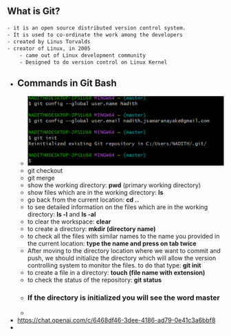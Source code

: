 ## What is Git?
	- it is an open source distributed version control system.
	- It is used to co-ordinate the work among the developers
	- created by Linus Torvalds
	- creator of Linux, in 2005
		- came out of Linux development community
		- Designed to do version control on Linux Kernel
- ## Commands in Git Bash
	- ![image.png](../assets/image_1692854340590_0.png)
	- git checkout
	- git merge
	- show the working directory: **pwd** (primary working directory)
	- show files which are in the working directory: **ls**
	- go back from the current location: **cd ..**
	- to see detailed information on the files which are in the working directory: **ls -l** and **ls -al**
	- to clear the workspace: **clear**
	- to create a directory: **mkdir (directory name)**
	- to check all the files with similar names to the name you provided in the current location: **type the name and press on tab twice**
	- After moving to the directory location where we want to commit and push, we should initialize the directory which will allow the version controlling system to monitor the files. to do that type: **git init**
	- to create a file in a directory: **touch (file name with extension)**
	- to check the status of the repository: **git status**
	- ### If the directory is initialized you will see the word master
	-
- https://chat.openai.com/c/6468df46-3dee-4186-ad79-0e41c3a6bbf8
-